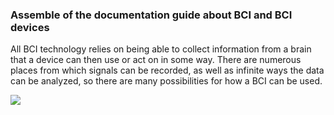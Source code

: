 ### Assemble of the documentation guide about BCI and BCI devices

All BCI technology relies on being able to collect information from a brain that a device can then use or act on in some way. There are numerous places from which signals can be recorded, as well as infinite ways the data can be analyzed, so there are many possibilities for how a BCI can be used.


![](http://www.medgadget.com/wp-content/uploads/2011/01/z277mvmk.jpg)
